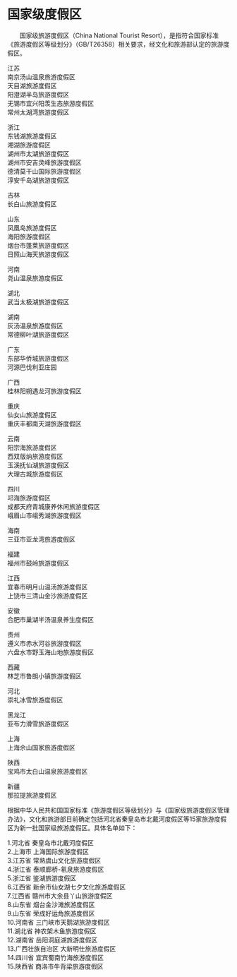 # 国家级度假区  

&emsp;&emsp;国家级旅游度假区（China National Tourist Resort），是指符合国家标准《旅游度假区等级划分》（GB/T26358）相关要求，经文化和旅游部认定的旅游度假区。  

江苏  
南京汤山温泉旅游度假区  
天目湖旅游度假区  
阳澄湖半岛旅游度假区  
无锡市宜兴阳羡生态旅游度假区  
常州太湖湾旅游度假区  

浙江  
东钱湖旅游度假区  
湘湖旅游度假区  
湖州市太湖旅游度假区  
湖州市安吉灵峰旅游度假区  
德清莫干山国际旅游度假区  
淳安千岛湖旅游度假区  

吉林  
长白山旅游度假区  

山东  
凤凰岛旅游度假区  
海阳旅游度假区  
烟台市蓬莱旅游度假区  
日照山海天旅游度假区  

河南  
尧山温泉旅游度假区  

湖北  
武当太极湖旅游度假区  

湖南  
灰汤温泉旅游度假区  
常德柳叶湖旅游度假区  

广东  
东部华侨城旅游度假区  
河源巴伐利亚庄园  

广西  
桂林阳朔遇龙河旅游度假区  

重庆  
仙女山旅游度假区  
重庆丰都南天湖旅游度假区  

云南  
阳宗海旅游度假区  
西双版纳旅游度假区  
玉溪抚仙湖旅游度假区  
大理古城旅游度假区  

四川  
邛海旅游度假区  
成都天府青城康养休闲旅游度假区  
峨眉山市峨秀湖旅游度假区  

海南  
三亚市亚龙湾旅游度假区  

福建  
福州市鼓岭旅游度假区  

江西  
宜春市明月山温汤旅游度假区  
上饶市三清山金沙旅游度假区  

安徽  
合肥市巢湖半汤温泉养生度假区  

贵州  
遵义市赤水河谷旅游度假区  
六盘水市野玉海山地旅游度假区  

西藏  
林芝市鲁朗小镇旅游度假区  

河北  
崇礼冰雪旅游度假区  

黑龙江  
亚布力滑雪旅游度假区  

上海  
上海佘山国家旅游度假区  

陕西  
宝鸡市太白山温泉旅游度假区  

新疆  
那拉提旅游度假区  

根据中华人民共和国国家标准《旅游度假区等级划分》与《国家级旅游度假区管理办法》，文化和旅游部日前确定包括河北省秦皇岛市北戴河度假区等15家旅游度假区为新一批国家级旅游度假区。具体名单如下：  

1.河北省 秦皇岛市北戴河度假区  
2.上海市 上海国际旅游度假区  
3.江苏省 常熟虞山文化旅游度假区  
4.浙江省 泰顺廊桥-氡泉旅游度假区  
5.浙江省 鉴湖旅游度假区  
6.江西省 新余市仙女湖七夕文化旅游度假区  
7.江西省 赣州市大余县丫山旅游度假区  
8.山东省 烟台金沙滩旅游度假区  
9.山东省 荣成好运角旅游度假区  
10.河南省 三门峡市天鹅湖旅游度假区  
11.湖北省 神农架木鱼旅游度假区  
12.湖南省 岳阳洞庭湖旅游度假区  
13.广西壮族自治区 大新明仕旅游度假区  
14.四川省 宜宾蜀南竹海旅游度假区  
15.陕西省 商洛市牛背梁旅游度假区  